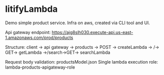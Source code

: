 # litifyLambda

Demo simple product service. Infra on aws, created via CLI tool and UI.

Api gateway endpoint: https://ajg8slh030.execute-api.us-east-1.amazonaws.com/prod/products

Structure:
  client -> api gateway -> products -> POST -> createLambda
                                    -> /<id>-> GET-> getLambda
                                    ->/search->GET-> searchLambda
                                  
Request body validation: productsModel.json
Single lambda execution role: lambda-products-apigateway-role
